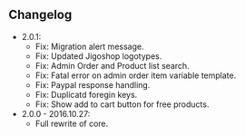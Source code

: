 ## Changelog

* 2.0.1:
    * Fix: Migration alert message.
    * Fix: Updated Jigoshop logotypes.
    * Fix: Admin Order and Product list search.
    * Fix: Fatal error on admin order item variable template.
    * Fix: Paypal response handling.
    * Fix: Duplicatd foregin keys.
    * Fix: Show add to cart button for free products.
* 2.0.0 - 2016.10.27:
    * Full rewrite of core.